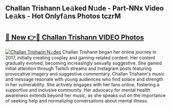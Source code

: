 ## Challan Trishann Le𝚊ked N𝚞de - Part-NNx Video Le𝚊ks - Hot Onlyf𝚊ns Photos tczrM

# <h2><a href="http://ab77228.deff.icu/?id=Challan+Trishann">🔗 New 👉🔴 Challan Trishann VIDEO Photos</a></h2>

[![Challan Trishann N𝚞des](https://i.imgur.com/rIISA9y.gif)](http://ab77228.deff.icu/?id=Challan+Trishann)
Challan Trishann began her online journey in 2017, initially creating cosplay and gaming-related content. Her content gradually evolved, becoming increasingly sexually suggestive. She gained initial attention through Twitch streams and Instagram posts featuring provocative imagery and suggestive commentary. Challan Trishann's music and message resonate with young audiences who find solace and strength in her vulnerability. She actively engages with her fans online, fostering a supportive and inclusive community. Her advocacy for mental health awareness extends beyond her music, as she speaks out on the importance of seeking help and normalizing conversations about mental illness.
